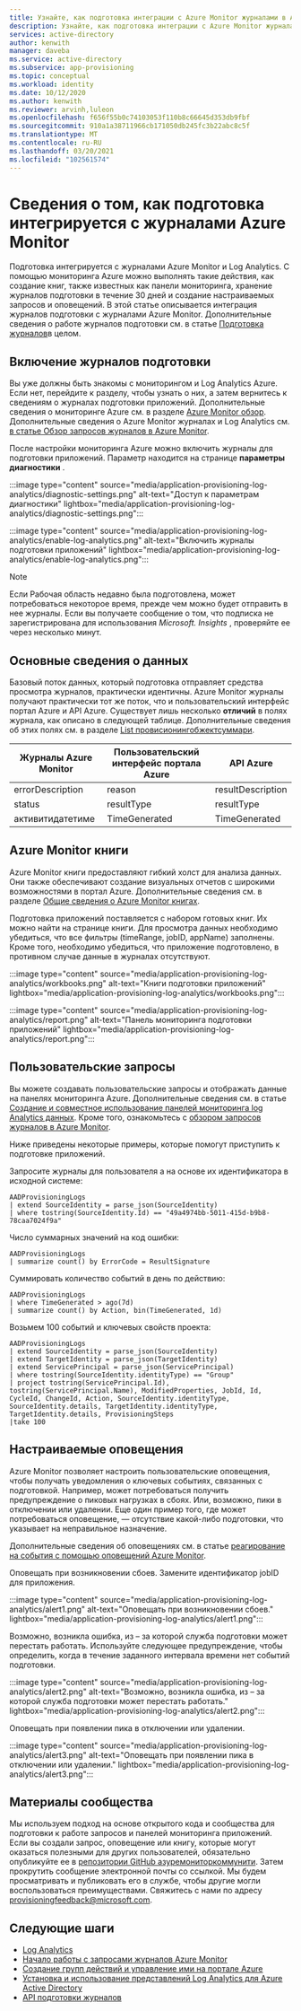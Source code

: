 ```yaml
---
title: Узнайте, как подготовка интеграции с Azure Monitor журналами в Azure Active Directory.
description: Узнайте, как подготовка интеграции с Azure Monitor журналами в Azure Active Directory.
services: active-directory
author: kenwith
manager: daveba
ms.service: active-directory
ms.subservice: app-provisioning
ms.topic: conceptual
ms.workload: identity
ms.date: 10/12/2020
ms.author: kenwith
ms.reviewer: arvinh,luleon
ms.openlocfilehash: f656f55b0c74103053f110b8c66645d353db9fbf
ms.sourcegitcommit: 910a1a38711966cb171050db245fc3b22abc8c5f
ms.translationtype: MT
ms.contentlocale: ru-RU
ms.lasthandoff: 03/20/2021
ms.locfileid: "102561574"
---
```

# <a name="understand-how-provisioning-integrates-with-azure-monitor-logs"></a>Сведения о том, как подготовка интегрируется с журналами Azure Monitor

Подготовка интегрируется с журналами Azure Monitor и Log Analytics. С помощью мониторинга Azure можно выполнять такие действия, как создание книг, также известных как панели мониторинга, хранение журналов подготовки в течение 30 дней и создание настраиваемых запросов и оповещений. В этой статье описывается интеграция журналов подготовки с журналами Azure Monitor. Дополнительные сведения о работе журналов подготовки см. в статье [Подготовка журналов](../reports-monitoring/concept-provisioning-logs.md)в целом.

## <a name="enabling-provisioning-logs"></a>Включение журналов подготовки

Вы уже должны быть знакомы с мониторингом и Log Analytics Azure. Если нет, перейдите к разделу, чтобы узнать о них, а затем вернитесь к сведениям о журналах подготовки приложений. Дополнительные сведения о мониторинге Azure см. в разделе [Azure Monitor обзор](../../azure-monitor/overview.md). Дополнительные сведения о Azure Monitor журналах и Log Analytics см. [в статье Обзор запросов журналов в Azure Monitor](../../azure-monitor/logs/log-query-overview.md).

После настройки мониторинга Azure можно включить журналы для подготовки приложений. Параметр находится на странице **параметры диагностики** .

:::image type="content" source="media/application-provisioning-log-analytics/diagnostic-settings.png" alt-text="Доступ к параметрам диагностики" lightbox="media/application-provisioning-log-analytics/diagnostic-settings.png":::

:::image type="content" source="media/application-provisioning-log-analytics/enable-log-analytics.png" alt-text="Включить журналы подготовки приложений" lightbox="media/application-provisioning-log-analytics/enable-log-analytics.png":::

> [!NOTE]
> Если Рабочая область недавно была подготовлена, может потребоваться некоторое время, прежде чем можно будет отправить в нее журналы. Если вы получаете сообщение о том, что подписка не зарегистрирована для использования *Microsoft. Insights* , проверяйте ее через несколько минут.
 
## <a name="understanding-the-data"></a>Основные сведения о данных
Базовый поток данных, который подготовка отправляет средства просмотра журналов, практически идентичны. Azure Monitor журналы получают практически тот же поток, что и пользовательский интерфейс портал Azure и API Azure. Существует лишь несколько **отличий** в полях журнала, как описано в следующей таблице. Дополнительные сведения об этих полях см. в разделе [List провисионингобжектсуммари](/graph/api/provisioningobjectsummary-list?preserve-view=true&tabs=http&view=graph-rest-beta).

|Журналы Azure Monitor   |Пользовательский интерфейс портала Azure   |API Azure |
|----------|-----------|------------|
|errorDescription |reason |resultDescription |
|status |resultType |resultType |
|активитидатетиме |TimeGenerated |TimeGenerated |


## <a name="azure-monitor-workbooks"></a>Azure Monitor книги

Azure Monitor книги предоставляют гибкий холст для анализа данных. Они также обеспечивают создание визуальных отчетов с широкими возможностями в портал Azure. Дополнительные сведения см. в разделе [Общие сведения о Azure Monitor книгах](../../azure-monitor/visualize/workbooks-overview.md).

Подготовка приложений поставляется с набором готовых книг. Их можно найти на странице книги. Для просмотра данных необходимо убедиться, что все фильтры (timeRange, jobID, appName) заполнены. Кроме того, необходимо убедиться, что приложение подготовлено, в противном случае данные в журналах отсутствуют.

:::image type="content" source="media/application-provisioning-log-analytics/workbooks.png" alt-text="Книги подготовки приложений" lightbox="media/application-provisioning-log-analytics/workbooks.png":::

:::image type="content" source="media/application-provisioning-log-analytics/report.png" alt-text="Панель мониторинга подготовки приложений" lightbox="media/application-provisioning-log-analytics/report.png":::

## <a name="custom-queries"></a>Пользовательские запросы

Вы можете создавать пользовательские запросы и отображать данные на панелях мониторинга Azure. Дополнительные сведения см. в статье [Создание и совместное использование панелей мониторинга log Analytics данных](../../azure-monitor/logs/get-started-queries.md). Кроме того, ознакомьтесь с [обзором запросов журналов в Azure Monitor](../../azure-monitor/logs/log-query-overview.md).

Ниже приведены некоторые примеры, которые помогут приступить к подготовке приложений.

Запросите журналы для пользователя а на основе их идентификатора в исходной системе:
```kusto
AADProvisioningLogs
| extend SourceIdentity = parse_json(SourceIdentity)
| where tostring(SourceIdentity.Id) == "49a4974bb-5011-415d-b9b8-78caa7024f9a"
```

Число суммарных значений на код ошибки:
```kusto
AADProvisioningLogs
| summarize count() by ErrorCode = ResultSignature
```

Суммировать количество событий в день по действию:
```kusto
AADProvisioningLogs
| where TimeGenerated > ago(7d)
| summarize count() by Action, bin(TimeGenerated, 1d)
```

Возьмем 100 событий и ключевых свойств проекта:
```kusto
AADProvisioningLogs
| extend SourceIdentity = parse_json(SourceIdentity)
| extend TargetIdentity = parse_json(TargetIdentity)
| extend ServicePrincipal = parse_json(ServicePrincipal)
| where tostring(SourceIdentity.identityType) == "Group"
| project tostring(ServicePrincipal.Id), tostring(ServicePrincipal.Name), ModifiedProperties, JobId, Id, CycleId, ChangeId, Action, SourceIdentity.identityType, SourceIdentity.details, TargetIdentity.identityType, TargetIdentity.details, ProvisioningSteps
|take 100
```

## <a name="custom-alerts"></a>Настраиваемые оповещения

Azure Monitor позволяет настроить пользовательские оповещения, чтобы получать уведомления о ключевых событиях, связанных с подготовкой. Например, может потребоваться получить предупреждение о пиковых нагрузках в сбоях. Или, возможно, пики в отключении или удалении. Еще один пример того, где может потребоваться оповещение, — отсутствие какой-либо подготовки, что указывает на неправильное назначение.

Дополнительные сведения об оповещениях см. в статье [реагирование на события с помощью оповещений Azure Monitor](../../azure-monitor/alerts/tutorial-response.md).

Оповещать при возникновении сбоев. Замените идентификатор jobID для приложения.

:::image type="content" source="media/application-provisioning-log-analytics/alert1.png" alt-text="Оповещать при возникновении сбоев." lightbox="media/application-provisioning-log-analytics/alert1.png":::

Возможно, возникла ошибка, из – за которой служба подготовки может перестать работать. Используйте следующее предупреждение, чтобы определить, когда в течение заданного интервала времени нет событий подготовки.

:::image type="content" source="media/application-provisioning-log-analytics/alert2.png" alt-text="Возможно, возникла ошибка, из – за которой служба подготовки может перестать работать." lightbox="media/application-provisioning-log-analytics/alert2.png":::

Оповещать при появлении пика в отключении или удалении.

:::image type="content" source="media/application-provisioning-log-analytics/alert3.png" alt-text="Оповещать при появлении пика в отключении или удалении." lightbox="media/application-provisioning-log-analytics/alert3.png":::


## <a name="community-contributions"></a>Материалы сообщества

Мы используем подход на основе открытого кода и сообщества для подготовки к работе запросов и панелей мониторинга приложений. Если вы создали запрос, оповещение или книгу, которые могут оказаться полезными для других пользователей, обязательно опубликуйте ее в [репозитории GitHub азуремониторкоммунити](https://github.com/microsoft/AzureMonitorCommunity). Затем прокрутить сообщение электронной почты со ссылкой. Мы будем просматривать и публиковать его в службе, чтобы другие могли воспользоваться преимуществами. Свяжитесь с нами по адресу provisioningfeedback@microsoft.com.

## <a name="next-steps"></a>Следующие шаги

- [Log Analytics](../reports-monitoring/howto-analyze-activity-logs-log-analytics.md)
- [Начало работы с запросами журналов Azure Monitor](../../azure-monitor/logs/get-started-queries.md)
- [Создание групп действий и управление ими на портале Azure](../../azure-monitor/alerts/action-groups.md)
- [Установка и использование представлений Log Analytics для Azure Active Directory](../reports-monitoring/howto-install-use-log-analytics-views.md)
- [API подготовки журналов](/graph/api/resources/provisioningobjectsummary?preserve-view=true&view=graph-rest-beta)